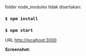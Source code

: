 folder node_modules tidak disertakan:

### `$ npm install`
### `$ npm start`

URL [http://localhost:3000](http://localhost:3000)


**Screenshot:**
